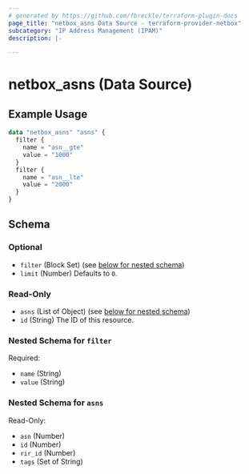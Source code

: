 ```yaml
---
# generated by https://github.com/fbreckle/terraform-plugin-docs
page_title: "netbox_asns Data Source - terraform-provider-netbox"
subcategory: "IP Address Management (IPAM)"
description: |-

---
```


# netbox_asns (Data Source)



## Example Usage

```terraform
data "netbox_asns" "asns" {
  filter {
    name = "asn__gte"
    value = "1000"
  }
  filter {
    name = "asn__lte"
    value = "2000"
  }
}
```

<!-- schema generated by tfplugindocs -->
## Schema

### Optional

- `filter` (Block Set) (see [below for nested schema](#nestedblock--filter))
- `limit` (Number) Defaults to `0`.

### Read-Only

- `asns` (List of Object) (see [below for nested schema](#nestedatt--asns))
- `id` (String) The ID of this resource.

<a id="nestedblock--filter"></a>
### Nested Schema for `filter`

Required:

- `name` (String)
- `value` (String)


<a id="nestedatt--asns"></a>
### Nested Schema for `asns`

Read-Only:

- `asn` (Number)
- `id` (Number)
- `rir_id` (Number)
- `tags` (Set of String)
